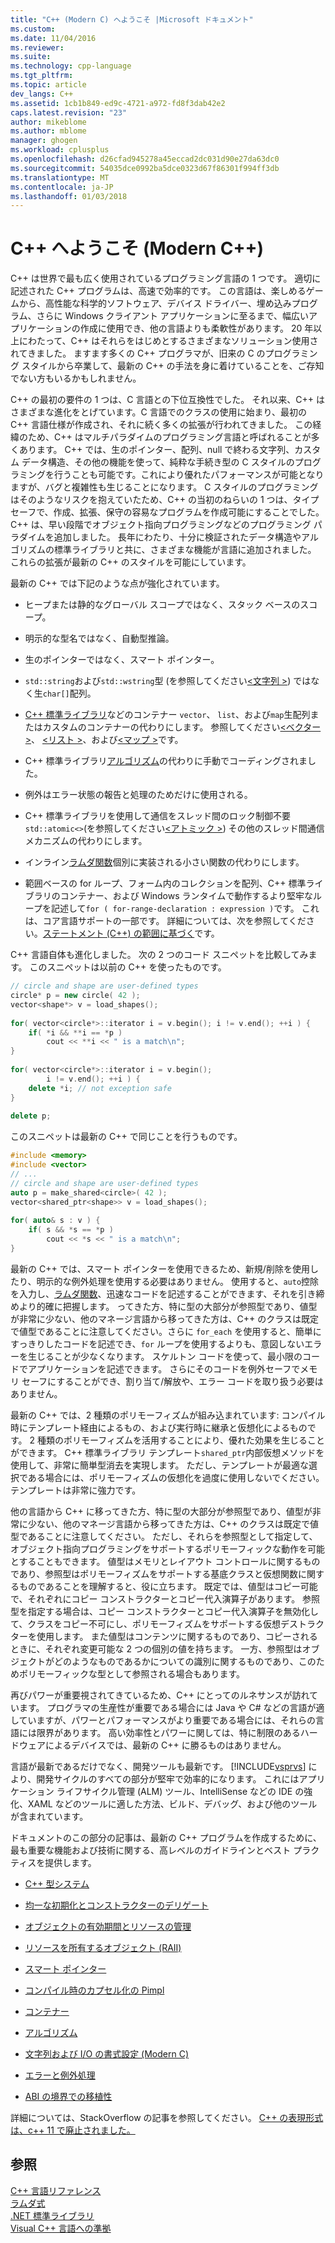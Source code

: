 ```yaml
---
title: "C++ (Modern C) へようこそ |Microsoft ドキュメント"
ms.custom: 
ms.date: 11/04/2016
ms.reviewer: 
ms.suite: 
ms.technology: cpp-language
ms.tgt_pltfrm: 
ms.topic: article
dev_langs: C++
ms.assetid: 1cb1b849-ed9c-4721-a972-fd8f3dab42e2
caps.latest.revision: "23"
author: mikeblome
ms.author: mblome
manager: ghogen
ms.workload: cplusplus
ms.openlocfilehash: d26cfad945278a45eccad2dc031d90e27da63dc0
ms.sourcegitcommit: 54035dce0992ba5dce0323d67f86301f994ff3db
ms.translationtype: MT
ms.contentlocale: ja-JP
ms.lasthandoff: 01/03/2018
---
```

# <a name="welcome-back-to-c-modern-c"></a>C++ へようこそ (Modern C++)
C++ は世界で最も広く使用されているプログラミング言語の 1 つです。 適切に記述された C++ プログラムは、高速で効率的です。 この言語は、楽しめるゲームから、高性能な科学的ソフトウェア、デバイス ドライバー、埋め込みプログラム、さらに Windows クライアント アプリケーションに至るまで、幅広いアプリケーションの作成に使用でき、他の言語よりも柔軟性があります。 20 年以上にわたって、C++ はそれらをはじめとするさまざまなソリューション使用されてきました。 ますます多くの C++ プログラマが、旧来の C のプログラミング スタイルから卒業して、最新の C++ の手法を身に着けていることを、ご存知でない方もいるかもしれません。  
  
 C++ の最初の要件の 1 つは、C 言語との下位互換性でした。 それ以来、C++ はさまざまな進化をとげています。C 言語でのクラスの使用に始まり、最初の C++ 言語仕様が作成され、それに続く多くの拡張が行われてきました。 この経緯のため、C++ はマルチパラダイムのプログラミング言語と呼ばれることが多くあります。 C++ では、生のポインター、配列、null で終わる文字列、カスタム データ構造、その他の機能を使って、純粋な手続き型の C スタイルのプログラミングを行うことも可能です。これにより優れたパフォーマンスが可能となりますが、バグと複雑性も生じることになります。  C スタイルのプログラミングはそのようなリスクを抱えていたため、C++ の当初のねらいの 1 つは、タイプ セーフで、作成、拡張、保守の容易なプログラムを作成可能にすることでした。 C++ は、早い段階でオブジェクト指向プログラミングなどのプログラミング パラダイムを追加しました。 長年にわたり、十分に検証されたデータ構造やアルゴリズムの標準ライブラリと共に、さまざまな機能が言語に追加されました。 これらの拡張が最新の C++ のスタイルを可能にしています。  
  
 最新の C++ では下記のような点が強化されています。  
  
-   ヒープまたは静的なグローバル スコープではなく、スタック ベースのスコープ。  
  
-   明示的な型名ではなく、自動型推論。  
  
-   生のポインターではなく、スマート ポインター。  
  
-   `std::string`および`std::wstring`型 (を参照してください[\<文字列 >](../standard-library/string.md)) ではなく生`char[]`配列。  
  
-   [C++ 標準ライブラリ](../standard-library/cpp-standard-library-header-files.md)などのコンテナー `vector`、 `list`、および`map`生配列またはカスタムのコンテナーの代わりにします。 参照してください[\<ベクター >](../standard-library/vector.md)、 [\<リスト >](../standard-library/list.md)、および[\<マップ >](../standard-library/map.md)です。  
  
-   C++ 標準ライブラリ[アルゴリズム](../standard-library/algorithm.md)の代わりに手動でコーディングされました。  
  
-   例外はエラー状態の報告と処理のためだけに使用される。  
  
-   C++ 標準ライブラリを使用して通信をスレッド間のロック制御不要`std::atomic<>`(を参照してください[\<アトミック >](../standard-library/atomic.md)) その他のスレッド間通信メカニズムの代わりにします。  
  
-   インライン[ラムダ関数](../cpp/lambda-expressions-in-cpp.md)個別に実装される小さい関数の代わりにします。  
  
-   範囲ベースの for ループ、フォーム内のコレクションを配列、C++ 標準ライブラリのコンテナー、および Windows ランタイムで動作するより堅牢なループを記述して`for ( for-range-declaration : expression )`です。 これは、コア言語サポートの一部です。 詳細については、次を参照してください。[ステートメント (C++) の範囲に基づく](../cpp/range-based-for-statement-cpp.md)です。  
  
 C++ 言語自体も進化しました。 次の 2 つのコード スニペットを比較してみます。 このスニペットは以前の C++ を使ったものです。  
  
```cpp  
// circle and shape are user-defined types  
circle* p = new circle( 42 );   
vector<shape*> v = load_shapes();  
  
for( vector<circle*>::iterator i = v.begin(); i != v.end(); ++i ) {  
    if( *i && **i == *p )  
        cout << **i << " is a match\n";  
}  
  
for( vector<circle*>::iterator i = v.begin();  
        i != v.end(); ++i ) {  
    delete *i; // not exception safe  
}  
  
delete p;  
```  
  
 このスニペットは最新の C++ で同じことを行うものです。  
  
```cpp  
#include <memory>  
#include <vector>  
// ...  
// circle and shape are user-defined types  
auto p = make_shared<circle>( 42 );  
vector<shared_ptr<shape>> v = load_shapes();  
  
for( auto& s : v ) {  
    if( s && *s == *p )  
        cout << *s << " is a match\n";  
} 
```  
  
 最新の C++ では、スマート ポインターを使用できるため、新規/削除を使用したり、明示的な例外処理を使用する必要はありません。 使用すると、`auto`控除を入力し、[ラムダ関数](../cpp/lambda-expressions-in-cpp.md)、迅速なコードを記述することができます、それを引き締めより的確に把握します。 ってきた方、特に型の大部分が参照型であり、値型が非常に少ない、他のマネージ言語から移ってきた方は、C++ のクラスは既定で値型であることに注意してください。さらに `for_each` を使用すると、簡単にすっきりしたコードを記述でき、`for` ループを使用するよりも、意図しないエラーを生じることが少なくなります。 スケルトン コードを使って、最小限のコードでアプリケーションを記述できます。 さらにそのコードを例外セーフでメモリ セーフにすることができ、割り当て/解放や、エラー コードを取り扱う必要はありません。  
  
 最新の C++ では、2 種類のポリモーフィズムが組み込まれています: コンパイル時にテンプレート経由によるもの、および実行時に継承と仮想化によるものです。 2 種類のポリモーフィズムを活用することにより、優れた効果を生じることができます。 C++ 標準ライブラリ テンプレート`shared_ptr`内部仮想メソッドを使用して、非常に簡単型消去を実現します。 ただし、テンプレートが最適な選択である場合には、ポリモーフィズムの仮想化を過度に使用しないでください。 テンプレートは非常に強力です。  
  
 他の言語から C++ に移ってきた方、特に型の大部分が参照型であり、値型が非常に少ない、他のマネージ言語から移ってきた方は、C++ のクラスは既定で値型であることに注意してください。 ただし、それらを参照型として指定して、オブジェクト指向プログラミングをサポートするポリモーフィックな動作を可能とすることもできます。 値型はメモリとレイアウト コントロールに関するものであり、参照型はポリモーフィズムをサポートする基底クラスと仮想関数に関するものであることを理解すると、役に立ちます。 既定では、値型はコピー可能で、それぞれにコピー コンストラクターとコピー代入演算子があります。 参照型を指定する場合は、コピー コンストラクターとコピー代入演算子を無効化して、クラスをコピー不可にし、ポリモーフィズムをサポートする仮想デストラクターを使用します。 また値型はコンテンツに関するものであり、コピーされるときに、それぞれ変更可能な 2 つの個別の値を持ちます。 一方、参照型はオブジェクトがどのようなものであるかについての識別に関するものであり、このためポリモーフィックな型として参照される場合もあります。  
  
 再びパワーが重要視されてきているため、C++ にとってのルネサンスが訪れています。 プログラマの生産性が重要である場合には Java や C# などの言語が適していますが、パワーとパフォーマンスがより重要である場合には、それらの言語には限界があります。 高い効率性とパワーに関しては、特に制限のあるハードウェアによるデバイスでは、最新の C++ に勝るものはありません。  
  
 言語が最新であるだけでなく、開発ツールも最新です。 [!INCLUDE[vsprvs](../assembler/masm/includes/vsprvs_md.md)] により、開発サイクルのすべての部分が堅牢で効率的になります。 これにはアプリケーション ライフサイクル管理 (ALM) ツール、IntelliSense などの IDE の強化、XAML などのツールに適した方法、ビルド、デバッグ、および他のツールが含まれています。  
  
 ドキュメントのこの部分の記事は、最新の C++ プログラムを作成するために、最も重要な機能および技術に関する、高レベルのガイドラインとベスト プラクティスを提供します。  
  
-   [C++ 型システム](../cpp/cpp-type-system-modern-cpp.md)  
  
-   [均一な初期化とコンストラクターのデリゲート](../cpp/uniform-initialization-and-delegating-constructors.md)  
  
-   [オブジェクトの有効期間とリソースの管理](../cpp/object-lifetime-and-resource-management-modern-cpp.md)  
  
-   [リソースを所有するオブジェクト (RAII)](../cpp/objects-own-resources-raii.md)  
  
-   [スマート ポインター](../cpp/smart-pointers-modern-cpp.md)  
  
-   [コンパイル時のカプセル化の Pimpl](../cpp/pimpl-for-compile-time-encapsulation-modern-cpp.md)  
  
-   [コンテナー](../cpp/containers-modern-cpp.md)  
  
-   [アルゴリズム](../cpp/algorithms-modern-cpp.md)  
  
-   [文字列および I/O の書式設定 (Modern C)](../cpp/string-and-i-o-formatting-modern-cpp.md)  
  
-   [エラーと例外処理](../cpp/errors-and-exception-handling-modern-cpp.md)  
  
-   [ABI の境界での移植性](../cpp/portability-at-abi-boundaries-modern-cpp.md)  
  
 詳細については、StackOverflow の記事を参照してください。 [C++ の表現形式は、c++ 11 で廃止されました。](http://go.microsoft.com/fwlink/p/?linkid=402836)  
  
## <a name="see-also"></a>参照  
 [C++ 言語リファレンス](../cpp/cpp-language-reference.md)   
 [ラムダ式](../cpp/lambda-expressions-in-cpp.md)   
 [.NET 標準ライブラリ](../standard-library/cpp-standard-library-reference.md)  
 [Visual C++ 言語への準拠](../visual-cpp-language-conformance.md)  
